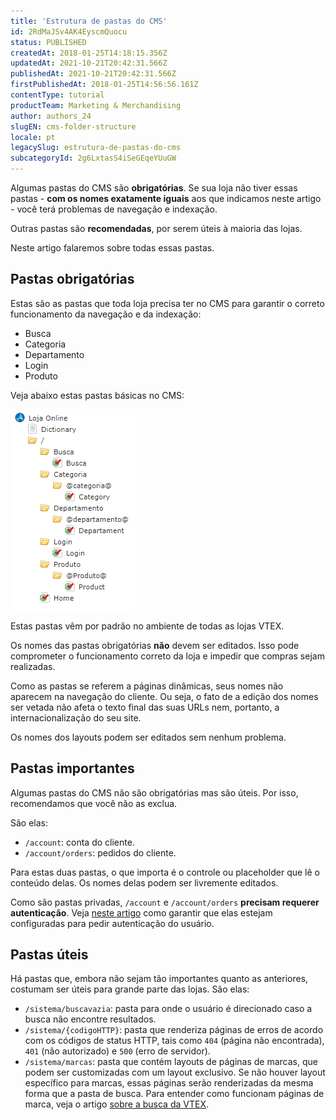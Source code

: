 ```yaml
---
title: 'Estrutura de pastas do CMS'
id: 2RdMaJSv4AK4EyscmQuocu
status: PUBLISHED
createdAt: 2018-01-25T14:18:15.356Z
updatedAt: 2021-10-21T20:42:31.566Z
publishedAt: 2021-10-21T20:42:31.566Z
firstPublishedAt: 2018-01-25T14:56:56.161Z
contentType: tutorial
productTeam: Marketing & Merchandising
author: authors_24
slugEN: cms-folder-structure
locale: pt
legacySlug: estrutura-de-pastas-do-cms
subcategoryId: 2g6LxtasS4iSeGEqeYUuGW
---
```


Algumas pastas do CMS são __obrigatórias__. Se sua loja não tiver essas pastas - __com os nomes exatamente iguais__ aos que indicamos neste artigo - você terá problemas de navegação e indexação.

Outras pastas são __recomendadas__, por serem úteis à maioria das lojas.

Neste artigo falaremos sobre todas essas pastas.

## Pastas obrigatórias

Estas são as pastas que toda loja precisa ter no CMS para garantir o correto funcionamento da navegação e da indexação:

- Busca
- Categoria
- Departamento
- Login
- Produto

Veja abaixo estas pastas básicas no CMS:

![pastasObrigatorias](https://raw.githubusercontent.com/vtexdocs/help-center-content/refs/heads/main/docs/pt/tutorials/Storefront/Layout/estrutura-de-pastas-do-cms_1.png)

Estas pastas vêm por padrão no ambiente de todas as lojas VTEX.

<div class="alert alert-danger">
  <p>Os nomes das pastas obrigatórias <b>não</b> devem ser editados. Isso pode comprometer o funcionamento correto da loja e impedir que compras sejam realizadas.</p>
</div>

Como as pastas se referem a páginas dinâmicas, seus nomes não aparecem na navegação do cliente. Ou seja, o fato de a edição dos nomes ser vetada não afeta o texto final das suas URLs nem, portanto, a internacionalização do seu site.

Os nomes dos layouts podem ser editados sem nenhum problema.

## Pastas importantes

Algumas pastas do CMS não são obrigatórias mas são úteis. Por isso, recomendamos que você não as exclua.

São elas:
- `/account`: conta do cliente.
- `/account/orders`: pedidos do cliente.

Para estas duas pastas, o que importa é o controle ou placeholder que lê o conteúdo delas. Os nomes delas podem ser livremente editados.

<div class="alert alert-warning">
Como são pastas privadas, <code>/account</code> e <code>/account/orders</code> <b>precisam requerer autenticação</b>. Veja <a href="http://help.vtex.com/pt/tutorial/exigir-autenticacao-em-paginas-da-loja">neste artigo</a> como garantir que elas estejam configuradas para pedir autenticação do usuário.
</div>

## Pastas úteis

Há pastas que, embora não sejam tão importantes quanto as anteriores, costumam ser úteis para grande parte das lojas. São elas:

- `/sistema/buscavazia`: pasta para onde o usuário é direcionado caso a busca não encontre resultados.
- `/sistema/{codigoHTTP}`: pasta que renderiza páginas de erros de acordo com os códigos de status HTTP, tais como `404` (página não encontrada), `401` (não autorizado) e `500` (erro de servidor).
- `/sistema/marcas`: pasta que contém layouts de páginas de marcas, que podem ser customizadas com um layout exclusivo. Se não houver layout específico para marcas, essas páginas serão renderizadas da mesma forma que a pasta de busca. Para entender como funcionam páginas de marca, veja o artigo [sobre a busca da VTEX](/pt/tutorial/como-funciona-a-busca-da-vtex).
